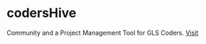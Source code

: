 # codersHive
Community and a Project Management Tool for GLS Coders.
[Visit](https://chive.000webhostapp.com/)

